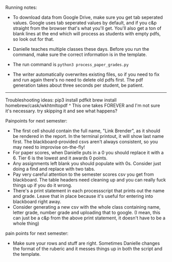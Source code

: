 Running notes:

- To download data from Google Drive, make sure you get tab seperated values. Google uses tab seperated values by default, and if you c&p straight from the browser that's what you'll get. You'll also get a ton of blank lines at the end which will process as students with empty pdfs, so look out for that.

- Danielle teaches multiple classes these days. Before you run the command, make sure the correct information is in the template.

- The run command is
`python3 process_paper_grades.py`

- The writer automatically overwrites existing files, so if you need to fix and run again there's no need to delete old pdfs first. The pdf generation takes about three seconds per student, be patient. 

------------

Troubleshooting ideas:
pip3 install pdfkit
brew install homebrew/cask/wkhtmltopdf
^ This one takes FOREVER and I'm not sure it's necessary. try skipping it and see what happens?

Painpoints for next semester:
- The first cell should contain the full name, "Link Brender", as it should be rendered in the report. In the terminal printout, it will show last name first. The blackboard-provided csvs aren't always consistent, so you may need to improvise on-the-fly!
- For paper scores, when Danielle puts in a 0 you should replace it with a 6. Tier 6 is the lowest and it awards 0 points.
- Any assignments left blank you should populate with 0s. Consider just doing a find and replace with two tabs.
- Pay very careful attention to the semester scores csv you get from blackboard. The table headers need cleaning up and you can really fuck things up if you do it wrong.
- There's a print statement in each processscript that prints out the name and grade. Leave that in place because it's useful for entering into blackboard right away.
- Consider generating a new csv with the whole class containing name, letter grade, number grade and uploading that to google. (I mean, this can just be a c&p from the above print statement, it doesn't have to be a whole thing)


pain points for next semester:
- Make sure your rows and stuff are right. Sometimes Danielle changes the format of the ruberic and it messes things up in both the script and the template.